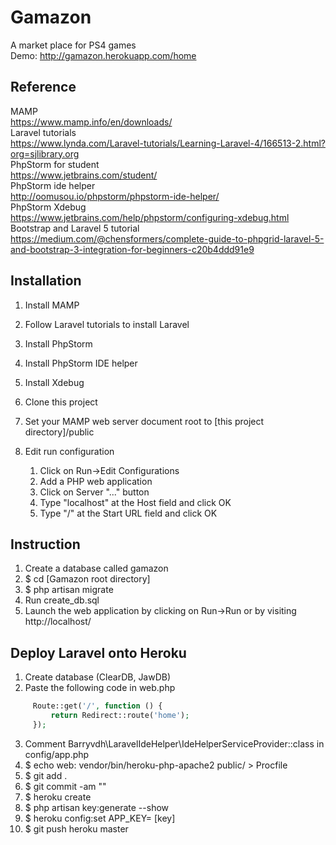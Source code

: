 # Gamazon
A market place for PS4 games  
Demo: http://gamazon.herokuapp.com/home

Reference
------
MAMP  
https://www.mamp.info/en/downloads/  
Laravel tutorials  
https://www.lynda.com/Laravel-tutorials/Learning-Laravel-4/166513-2.html?org=sjlibrary.org  
PhpStorm for student  
https://www.jetbrains.com/student/  
PhpStorm ide helper  
http://oomusou.io/phpstorm/phpstorm-ide-helper/  
PhpStorm Xdebug  
https://www.jetbrains.com/help/phpstorm/configuring-xdebug.html  
Bootstrap and Laravel 5 tutorial  
https://medium.com/@chensformers/complete-guide-to-phpgrid-laravel-5-and-bootstrap-3-integration-for-beginners-c20b4ddd91e9  

Installation
------
1. Install MAMP
2. Follow Laravel tutorials to install Laravel
3. Install PhpStorm
4. Install PhpStorm IDE helper
5. Install Xdebug
6. Clone this project
7. Set your MAMP web server document root to [this project directory]/public

8. Edit run configuration
    1. Click on Run->Edit Configurations
    2. Add a PHP web application
    3. Click on Server "..." button
    4. Type "localhost" at the Host field and click OK
    5. Type "/" at the Start URL field and click OK

Instruction
------
1. Create a database called gamazon
2. $ cd [Gamazon root directory]
3. $ php artisan migrate
4. Run create_db.sql
5. Launch the web application by clicking on Run->Run or by visiting http://localhost/

Deploy Laravel onto Heroku
------
1.  Create database (ClearDB, JawDB)
2.  Paste the following code in web.php
```php
	 Route::get('/', function () {
	     return Redirect::route('home');
	 });
```
3.  Comment Barryvdh\LaravelIdeHelper\IdeHelperServiceProvider::class in config/app.php
4.  $ echo web: vendor/bin/heroku-php-apache2 public/ > Procfile
5.  $ git add .
6.  $ git commit -am ""
7.  $ heroku create
8.  $ php artisan key:generate --show
9.  $ heroku config:set APP_KEY= [key]
10. $ git push heroku master
 

